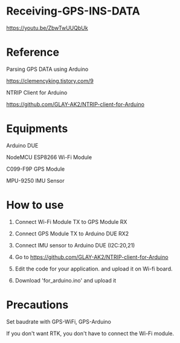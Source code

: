 # Receiving-GPS-INS-DATA
https://youtu.be/ZbwTwUUQbUk


# Reference
Parsing GPS DATA using Arduino

https://clemencyking.tistory.com/9

NTRIP Client for Arduino

https://github.com/GLAY-AK2/NTRIP-client-for-Arduino


# Equipments

 Arduino DUE
 
 NodeMCU ESP8266 Wi-Fi Module
 
 C099-F9P GPS Module
 
 MPU-9250 IMU Sensor


# How to use

1. Connect Wi-Fi Module TX to GPS Module RX

2. Connect GPS Module TX to Arduino DUE RX2

3. Connect IMU sensor to Arduino DUE (I2C:20,21)

4. Go to https://github.com/GLAY-AK2/NTRIP-client-for-Arduino

5. Edit the code for your application. and upload it on Wi-fi board.

6. Download 'for_arduino.ino' and upload it


# Precautions

Set baudrate with GPS-WiFi, GPS-Arduino

If you don't want RTK, you don't have to connect the Wi-Fi module.
